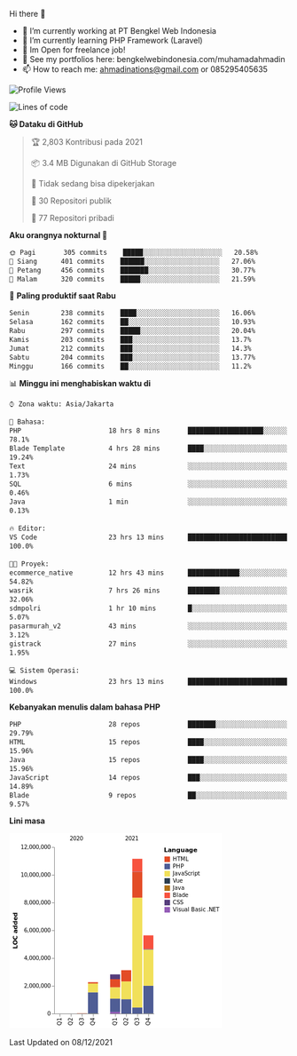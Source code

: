 Hi there 👋

- 🔭 I’m currently working at PT Bengkel Web Indonesia
- 🌱 I’m currently learning PHP Framework (Laravel)
- 📂 Im Open for freelance job!
- 🧷 See my portfolios here: bengkelwebindonesia.com/muhamadahmadin
- 📫 How to reach me: ahmadinations@gmail.com or 085295405635


<!--START_SECTION:waka-->
![Profile Views](http://img.shields.io/badge/Profil%20dilihat-4-blue)

![Lines of code](https://img.shields.io/badge/Sejak%20Hello%20World%20aku%20telah%20menulis-25%20Million%20baris%20kode-blue)

**🐱 Dataku di GitHub** 

> 🏆 2,803 Kontribusi pada 2021
 > 
> 📦 3.4 MB Digunakan di GitHub Storage 
 > 
> 🚫 Tidak sedang bisa dipekerjakan
 > 
> 📜 30 Repositori publik 
 > 
> 🔑 77 Repositori pribadi  
 > 
**Aku orangnya nokturnal 🦉** 

```text
🌞 Pagi       305 commits    █████░░░░░░░░░░░░░░░░░░░░   20.58% 
🌆 Siang      401 commits    ██████░░░░░░░░░░░░░░░░░░░   27.06% 
🌃 Petang     456 commits    ███████░░░░░░░░░░░░░░░░░░   30.77% 
🌙 Malam      320 commits    █████░░░░░░░░░░░░░░░░░░░░   21.59%

```
📅 **Paling produktif saat Rabu** 

```text
Senin        238 commits    ████░░░░░░░░░░░░░░░░░░░░░   16.06% 
Selasa       162 commits    ██░░░░░░░░░░░░░░░░░░░░░░░   10.93% 
Rabu         297 commits    █████░░░░░░░░░░░░░░░░░░░░   20.04% 
Kamis        203 commits    ███░░░░░░░░░░░░░░░░░░░░░░   13.7% 
Jumat        212 commits    ███░░░░░░░░░░░░░░░░░░░░░░   14.3% 
Sabtu        204 commits    ███░░░░░░░░░░░░░░░░░░░░░░   13.77% 
Minggu       166 commits    ██░░░░░░░░░░░░░░░░░░░░░░░   11.2%

```


📊 **Minggu ini menghabiskan waktu di** 

```text
⌚︎ Zona waktu: Asia/Jakarta

💬 Bahasa: 
PHP                      18 hrs 8 mins       ███████████████████░░░░░░   78.1% 
Blade Template           4 hrs 28 mins       ████░░░░░░░░░░░░░░░░░░░░░   19.24% 
Text                     24 mins             ░░░░░░░░░░░░░░░░░░░░░░░░░   1.73% 
SQL                      6 mins              ░░░░░░░░░░░░░░░░░░░░░░░░░   0.46% 
Java                     1 min               ░░░░░░░░░░░░░░░░░░░░░░░░░   0.13%

🔥 Editor: 
VS Code                  23 hrs 13 mins      █████████████████████████   100.0%

🐱‍💻 Proyek: 
ecommerce_native         12 hrs 43 mins      █████████████░░░░░░░░░░░░   54.82% 
wasrik                   7 hrs 26 mins       ████████░░░░░░░░░░░░░░░░░   32.06% 
sdmpolri                 1 hr 10 mins        █░░░░░░░░░░░░░░░░░░░░░░░░   5.07% 
pasarmurah_v2            43 mins             ░░░░░░░░░░░░░░░░░░░░░░░░░   3.12% 
gistrack                 27 mins             ░░░░░░░░░░░░░░░░░░░░░░░░░   1.95%

💻 Sistem Operasi: 
Windows                  23 hrs 13 mins      █████████████████████████   100.0%

```

**Kebanyakan menulis dalam bahasa PHP** 

```text
PHP                      28 repos            ███████░░░░░░░░░░░░░░░░░░   29.79% 
HTML                     15 repos            ████░░░░░░░░░░░░░░░░░░░░░   15.96% 
Java                     15 repos            ████░░░░░░░░░░░░░░░░░░░░░   15.96% 
JavaScript               14 repos            ███░░░░░░░░░░░░░░░░░░░░░░   14.89% 
Blade                    9 repos             ██░░░░░░░░░░░░░░░░░░░░░░░   9.57%

```


**Lini masa**

![Chart not found](https://raw.githubusercontent.com/MuhamadAhmadin/MuhamadAhmadin/master/charts/bar_graph.png) 


 Last Updated on 08/12/2021
<!--END_SECTION:waka-->
